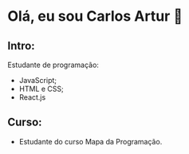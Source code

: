 # Olá, eu sou Carlos Artur 👋

## Intro:

Estudante de programação:

- JavaScript;
- HTML e CSS;
- React.js

## Curso:

- Estudante do curso Mapa da Programação.
